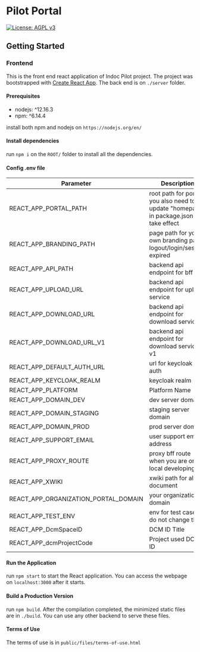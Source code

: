 # Pilot Portal

[![License: AGPL v3](https://img.shields.io/badge/License-AGPL_v3-blue.svg?style=for-the-badge)](https://www.gnu.org/licenses/agpl-3.0)

## Getting Started

### Frontend

This is the front end react application of Indoc Pilot project. The project was bootstrapped with [Create React App](https://github.com/facebook/create-react-app). The back end is on `./server` folder.

#### Prerequisites

- nodejs: ^12.16.3
- npm: ^6.14.4

install both npm and nodejs on `https://nodejs.org/en/`

#### Install dependencies

run `npm i` on the `ROOT/` folder to install all the dependencies.

#### Config .env file

| Parameter                            | Description                                                                             | Default      |
| ------------------------------------ | --------------------------------------------------------------------------------------- | ------------ |
| REACT_APP_PORTAL_PATH                | root path for portal. you also need to update "homepage" in package.json to take effect | /pilot       |
| REACT_APP_BRANDING_PATH              | page path for your own branding page. logout/login/session expired                      | /pilot/login |
| REACT_APP_API_PATH                   | backend api endpoint for bff                                                            |
| REACT_APP_UPLOAD_URL                 | backend api endpoint for upload service                                                 |
| REACT_APP_DOWNLOAD_URL               | backend api endpoint for download service                                               |
| REACT_APP_DOWNLOAD_URL_V1            | backend api endpoint for download service v1                                            |
| REACT_APP_DEFAULT_AUTH_URL           | url for keycloak auth                                                                   |
| REACT_APP_KEYCLOAK_REALM             | keycloak realm                                                                          |
| REACT_APP_PLATFORM                   | Platform Name                                                                           | Pilot        |
| REACT_APP_DOMAIN_DEV                 | dev server domain                                                                       |
| REACT_APP_DOMAIN_STAGING             | staging server domain                                                                   |
| REACT_APP_DOMAIN_PROD                | prod server domain                                                                      |
| REACT_APP_SUPPORT_EMAIL              | user support email address                                                              |
| REACT_APP_PROXY_ROUTE                | proxy bff route when you are on local developing                                        |
| REACT_APP_XWIKI                      | xwiki path for all document                                                             |
| REACT_APP_ORGANIZATION_PORTAL_DOMAIN | your organization domain                                                                |
| REACT_APP_TEST_ENV                   | env for test cases, do not change this                                                  | dev          |
| REACT_APP_DcmSpaceID                 | DCM ID Title                                                                            | Dcm ID       |
| REACT_APP_dcmProjectCode             | Project used DCM ID                                                                     |

#### Run the Application

run `npm start` to start the React application. You can access the webpage on `localhost:3000` after it starts.

#### Build a Production Version

run `npm build`. After the compilation completed, the minimized static files are in `./build`. You can use any other backend to serve these files.

#### Terms of Use

The terms of use is in `public/files/terms-of-use.html`
